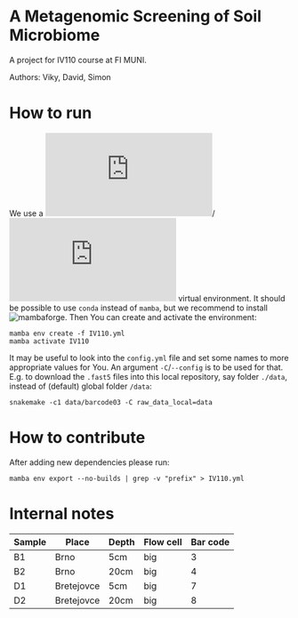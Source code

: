 A Metagenomic Screening of Soil Microbiome
==========================================

A project for IV110 course at FI MUNI.

Authors: Viky, David, Simon

# How to run

We use a
![mamba](https://mamba.readthedocs.io/en/latest/installation.html)/
![conda](https://docs.conda.io/projects/conda/en/latest/user-guide/install/linux.html)
virtual environment. It should be possible to use `conda` instead of `mamba`,
but we recommend to install
![mambaforge](https://github.com/conda-forge/miniforge#mambaforge).
Then You can create and activate the environment:

```
mamba env create -f IV110.yml
mamba activate IV110
```

It may be useful to look into the `config.yml` file and set some names to more
appropriate values for You. An argument `-C`/`--config` is to be used for that.
E.g. to download the `.fast5` files into this local repository, say folder
`./data`, instead of (default) global folder `/data`:

```
snakemake -c1 data/barcode03 -C raw_data_local=data
```

# How to contribute

After adding new dependencies please run:
```
mamba env export --no-builds | grep -v "prefix" > IV110.yml
```

# Internal notes

| Sample | Place       | Depth | Flow cell | Bar code |
|--------|-------------|-------|-----------|----------|
| B1     | Brno        | 5cm   | big       | 3        |
| B2     | Brno        | 20cm  | big       | 4        |
| D1     | Bretejovce  | 5cm   | big       | 7        |
| D2     | Bretejovce  | 20cm  | big       | 8        |
